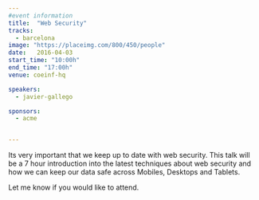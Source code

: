 ```yaml
---
#event information
title:  "Web Security"
tracks:
  - barcelona
image: "https://placeimg.com/800/450/people"
date:   2016-04-03
start_time: "10:00h"
end_time: "17:00h"
venue: coeinf-hq

speakers:
  - javier-gallego

sponsors:
  - acme


---
```


Its very important that we keep up to date with web security. This talk will be a 7 hour introduction into the latest techniques about web security
and how we can keep our data safe across Mobiles, Desktops and Tablets.

Let me know if you would like to attend.
